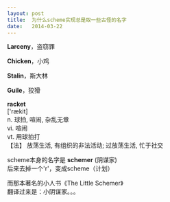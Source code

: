 ```yaml
---
layout: post
title:  为什么scheme实现总是取一些古怪的名字
date:   2014-03-22
---
```

**Larceny**，盗窃罪

**Chicken**，小鸡

**Stalin**，斯大林

**Guile**，狡猾

**racket**  
['rækit]  
n. 球拍, 喧闹, 杂乱无章  
vi. 喧闹  
vt. 用球拍打  
【法】 放荡生活, 有组织的非法活动; 过放荡生活, 忙于社交

scheme本身的名字是 **schemer** (阴谋家)  
后来去掉一个'r'，变成scheme（计划）

而那本著名的小人书《The Little Schemer》  
翻译过来是：小阴谋家。。。
